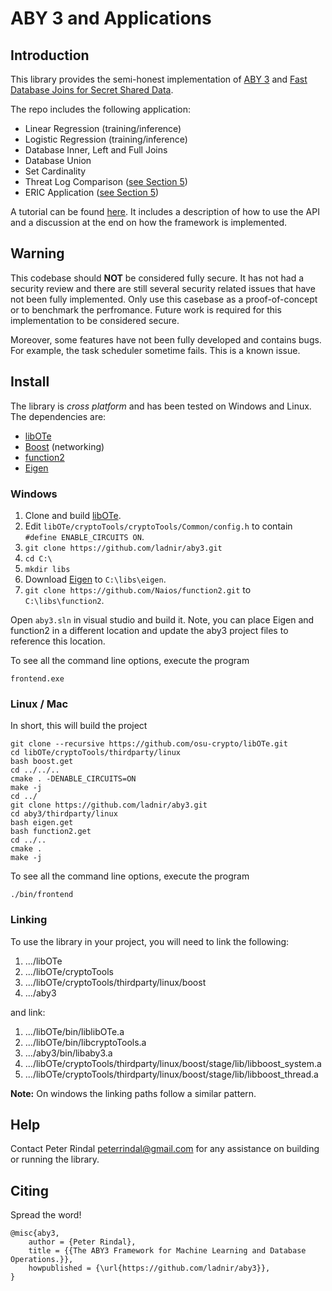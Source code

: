 # ABY 3 and Applications
 
## Introduction
 
This library provides the semi-honest implementation of [ABY 3](https://eprint.iacr.org/2018/403.pdf) and [Fast Database Joins for Secret Shared Data](https://eprint.iacr.org/2019/518.pdf).

The repo includes the following application:
 * Linear Regression (training/inference)
 * Logistic Regression (training/inference)
 * Database Inner, Left and Full Joins
 * Database Union
 * Set Cardinality
 * Threat Log Comparison ([see Section 5](https://eprint.iacr.org/2019/518.pdf))
 * ERIC Application ([see Section 5](https://eprint.iacr.org/2019/518.pdf))

A tutorial can be found [here](https://github.com/ladnir/aby3/blob/master/frontend/aby3Tutorial.cpp). It includes a description of how to use the API and a discussion at the end on how the framework is implemented.

## Warning 

This codebase should **NOT** be considered fully secure. It has not had a security review and there are still several security related issues that have not been fully implemented. Only use this casebase as a proof-of-concept or to benchmark the perfromance. Future work is required for this implementation to be considered secure. 

Moreover, some features have not been fully developed and contains bugs. For example, the task scheduler sometime fails. This is a known issue.

## Install
 
The library is *cross platform* and has been tested on Windows and Linux. The dependencies are:

 * [libOTe](https://github.com/osu-crypto/libOTe)
 * [Boost](http://www.boost.org/) (networking)
 * [function2](https://github.com/Naios/function2)
 * [Eigen](http://eigen.tuxfamily.org/index.php?title=Main_Page)

### Windows

 1) Clone and build [libOTe](https://github.com/osu-crypto/libOTe). 
 2) Edit `libOTe/cryptoTools/cryptoTools/Common/config.h` to contain `#define ENABLE_CIRCUITS ON`. 
 3) `git clone https://github.com/ladnir/aby3.git`
 4) `cd C:\`
 5) `mkdir libs`
 6) Download [Eigen](http://eigen.tuxfamily.org/index.php?title=Main_Page) to `C:\libs\eigen`.
 7) `git clone https://github.com/Naios/function2.git`  to `C:\libs\function2`.

Open `aby3.sln` in visual studio and build it. Note, you can place Eigen and function2 in a different location and update the aby3 project files to reference this location.

To see all the command line options, execute the program 

`frontend.exe` 


### Linux / Mac
 
In short, this will build the project

```
git clone --recursive https://github.com/osu-crypto/libOTe.git
cd libOTe/cryptoTools/thirdparty/linux
bash boost.get
cd ../../..
cmake . -DENABLE_CIRCUITS=ON
make -j
cd ../
git clone https://github.com/ladnir/aby3.git
cd aby3/thirdparty/linux
bash eigen.get
bash function2.get
cd ../..
cmake .
make -j
```

To see all the command line options, execute the program 
 
`./bin/frontend`


### Linking

 To use the library in your project, you will need to link the following:

1) .../libOTe
2) .../libOTe/cryptoTools
3) .../libOTe/cryptoTools/thirdparty/linux/boost
4) .../aby3

and link:
1) .../libOTe/bin/liblibOTe.a
2) .../libOTe/bin/libcryptoTools.a
3) .../aby3/bin/libaby3.a
4) .../libOTe/cryptoTools/thirdparty/linux/boost/stage/lib/libboost_system.a
5) .../libOTe/cryptoTools/thirdparty/linux/boost/stage/lib/libboost_thread.a


**Note:** On windows the linking paths follow a similar pattern.

## Help
 
Contact Peter Rindal peterrindal@gmail.com for any assistance on building  or running the library.

## Citing

 Spread the word!

```
@misc{aby3,
    author = {Peter Rindal},
    title = {{The ABY3 Framework for Machine Learning and Database Operations.}},
    howpublished = {\url{https://github.com/ladnir/aby3}},
}
```
